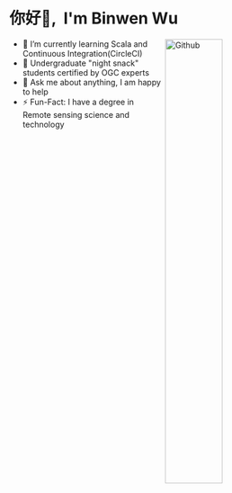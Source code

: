 # <Hello>你好👋, &nbsp;I'm Binwen Wu</Hello>
<img width="45%" align="right" alt="Github" src="https://cdn.jsdelivr.net/gh/binwenwu/picgo_demo/img/git-header.svg" />

- 🌱 I’m currently learning Scala and Continuous Integration(CircleCI)
- 👯 Undergraduate "night snack" students certified by OGC experts
- 💬 Ask me about anything, I am happy to help
- ⚡️ Fun-Fact: I have a degree in Remote sensing science and technology

